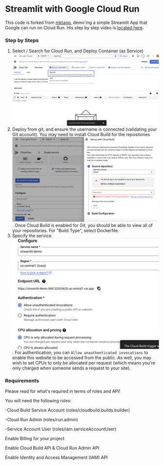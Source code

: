 # Streamlit with Google Cloud Run

This code is forked from [mktaop](https://github.com/mktaop/cloudrun_demo), demo'ing a simple Streamlit App that Google can run on Cloud Run. His step by step video is [located here](https://www.youtube.com/watch?v=BGMdxpXsbB4).

### Step by Steps

1. Select / Search for Cloud Run, and Deploy Container (as Service) ![](images/cloud-run.png)
2. Deploy from git, and ensure the username is connected (validating your Git account). You may need to install Cloud Build for the repositories ![](images/deploy-from-git.png). Once Cloud Build is enabled for Git, you should be able to view all of your repositories. For "Build Type", select Dockerfile.
3. Specify the service. ![](images/specify-service.png). For authentication, you can `Allow unauthenticated invocations` to enable this website to be accessed from the public. As well, you may wish to set CPUs to only be allocated per request (which means you're only charged when someone sends a request to your site).

### Requirements 

Please read for what's required in terms of roles and API!

You will need the following roles:

  -Cloud Build Service Account (roles/cloudbuild.builds.builder)
  
  -Cloud Run Admin (roles/run.admin)
  
  -Service Account User (roles/iam.serviceAccountUser)
  
Enable Billing for your project

Enable Cloud Build API & Cloud Run Admin API

Enable Identity and Access Management (IAM) API
